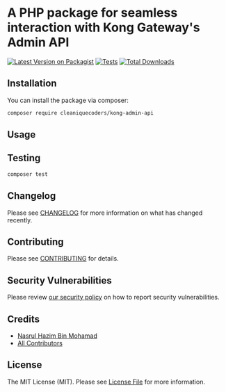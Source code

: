 # A PHP package for seamless interaction with Kong Gateway's Admin API

[![Latest Version on Packagist](https://img.shields.io/packagist/v/cleaniquecoders/kong-admin-api.svg?style=flat-square)](https://packagist.org/packages/cleaniquecoders/kong-admin-api)
[![Tests](https://img.shields.io/github/actions/workflow/status/cleaniquecoders/kong-admin-api/run-tests.yml?branch=main&label=tests&style=flat-square)](https://github.com/cleaniquecoders/kong-admin-api/actions/workflows/run-tests.yml)
[![Total Downloads](https://img.shields.io/packagist/dt/cleaniquecoders/kong-admin-api.svg?style=flat-square)](https://packagist.org/packages/cleaniquecoders/kong-admin-api)

## Installation

You can install the package via composer:

```bash
composer require cleaniquecoders/kong-admin-api
```

## Usage

## Testing

```bash
composer test
```

## Changelog

Please see [CHANGELOG](CHANGELOG.md) for more information on what has changed recently.

## Contributing

Please see [CONTRIBUTING](https://github.com/spatie/.github/blob/main/CONTRIBUTING.md) for details.

## Security Vulnerabilities

Please review [our security policy](../../security/policy) on how to report security vulnerabilities.

## Credits

- [Nasrul Hazim Bin Mohamad](https://github.com/nasrulhazim)
- [All Contributors](../../contributors)

## License

The MIT License (MIT). Please see [License File](LICENSE.md) for more information.
